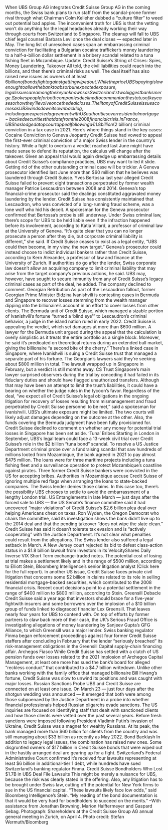 When UBS Group AG integrates Credit Suisse Group AG in the coming months, the Swiss bank plans to run staff from the scandal-prone former rival through what Chairman Colm Kelleher dubbed a “culture filter” to weed out potential bad apples.
The inconvenient truth for UBS is that the vetting won’t do anything for the legal headaches already working their way through courts from Switzerland to Singapore. The cleanup will fall to UBS chief legal counsel Barbara Levi once the deal closes — expected later in May.
The long list of unresolved cases span an embarrassing criminal conviction for facilitating a Bulgarian cocaine trafficker’s money laundering to a half-a-billion dollar settlement in a bribery scandal related to a tuna fishing fleet in Mozambique.
Update: Credit Suisse’s String of Crises: Spies, Money Laundering, Takeover
All told, the civil liabilities could reach into the billions, and then there’s criminal risks as well. The deal itself has also raised new issues as owners of at least $6 billion of bonds fight against getting wiped out.
While the price UBS is paying is low enough to allow the bank to absorb unexpected exposure, legal issues are among the key unknowns as Switzerland’s two biggest banks merge. Spokespeople for both companies declined to comment on the status of key cases or how they’ll evolve once the deal closes.
The litany of Credit Suisse issues comes as UBS winds down its own backlog, including an expected agreement with US authorities over residential mortgage-backed securities that date from the 2008 financial crisis. In France, UBS has lodged a top court appeal following a €1.8 billion ($2 billion) criminal conviction in a tax case in 2021.
Here’s where things stand in the key cases:
Cocaine Conviction to Geneva Jeopardy
Credit Suisse had vowed to appeal the first-ever criminal conviction of a major Swiss lender in the country’s history. While a fight to overturn a verdict reached last June might have made sense to defend its reputation, the calculus will change after the takeover.
Given an appeal trial would again dredge up embarrassing details about Credit Suisse’s compliance practices, UBS may want to led it slide.
Getting rid of the other outstanding criminal case will be trickier. A Geneva prosecutor identified last June more than $60 million that he believes was laundered through Credit Suisse.
Yves Bertossa last year alleged Credit Suisse failed to prevent eight transactions perpetrated by former wealth manager Patrice Lescaudron between 2008 and 2014. Geneva’s top financial-crime prosecutor said the dealings constituted aggravated money laundering by the lender.
Credit Suisse has consistently maintained that Lescaudron, who was convicted of a long-running fraud scheme, was a lone wolf who hid his deceit. A spokesman for the Geneva prosecutor confirmed that Bertossa’s probe is still underway.
Under Swiss criminal law, there’s scope for UBS to be held liable even if the infraction happened before its involvement, according to Katia Villard, a professor of criminal law at the University of Geneva.
“It’s quite clear that you can no longer prosecute a person after they die, but corporate criminal liability is different,” she said. If Credit Suisse ceases to exist as a legal entity, “UBS could then become, in my view, the new target.”
Geneva’s prosecutor could instead choose to indict individual bankers rather than Credit Suisse, according to Kern Alexander, a professor of law and finance at the University of Zurich.
If authorities do go after the lender, Swiss corporate law doesn’t allow an acquiring company to limit criminal liability that may arise from the target company’s previous actions, he said. UBS may, however, have sought to secure immunity from any of Credit Suisse’s legacy criminal cases as part of the deal, he added. The company declined to comment.
Georgian Retribution
As part of the Lescaudron fallout, former Georgian Prime Minister Bidzina Ivanishvili is contesting cases in Bermuda and Singapore to recover losses stemming from the wealth manager dipping into the billionaire’s account in an effort to cover losses from other clients.
The Bermuda unit of Credit Suisse, which managed a sizable portion of Ivanishvili’s fortune “turned a ‘blind eye'” to Lescaudron’s criminal behavior, a judge in the island nation ruled in early 2022. Credit Suisse is appealing the verdict, which set damages at more than $600 million.
A lawyer for the Bermuda unit argued during the appeal that the calculation is overly simplistic as it treats the entire portfolio as a single block. Moreover, he said it’s predicated on theoretical returns during an extended bull market, giving the billionaire “a second bite of the cherry.”
There’s a linked case in Singapore, where Ivanishvili is suing a Credit Suisse trust that managed a separate part of his fortune. The Georgian’s lawyers said they’re seeking about $800 million in total. The lawsuit wrapped up in Singapore in February, but a verdict is still months away.
CS Trust Singapore’s main lawyer surprised observers during the trial by conceding it had failed in its fiduciary duties and should have flagged unauthorized transfers. Although that may have been an attempt to limit the trust’s liabilities, it could have a bearing on whether the judge rules in the tycoon’s favor.
Regardless of the deal, “we expect all of Credit Suisse’s legal obligations in the ongoing litigation for recovery of losses resulting from mismanagement and fraud perpetrated by Credit Suisse personnel to be met,” said a spokesman for Ivanishvili.
UBS’s ultimate exposure might be limited. The two courts will likely adjust damages depending on the outcome at the other. Also, the funds covering the Bermuda judgment have been fully provisioned for. Credit Suisse declined to comment on whether any money for potential trial losses in Singapore has been set aside.
‘Tuna’ Bribes
Starting in London in September, UBS’s legal team could face a 13-week civil trial over Credit Suisse’s role in the $2 billion “tuna bond” scandal. To resolve a US Justice Department criminal probe over a fundraising scandal that saw hundreds of millions looted from Mozambique, the bank agreed in 2021 to pay almost $475 million.
The loans were for three maritime projects including a tuna fishing fleet and a surveillance operation to protect Mozambique’s coastline against pirates. Three former Credit Suisse bankers were convicted in the US for accepting bribes.
Authorities in Mozambique accuse Credit Suisse of ignoring multiple red flags when arranging the loans to state-backed companies. The Swiss lender denies those claims. In this case too, there’s the possibility UBS chooses to settle to avoid the embarrassment of a lengthy London trial.
US Entanglements
In late March — just days after the forced sale to UBS — the US Senate’s finance committee said it had uncovered “major violations” of Credit Suisse’s $2.6 billion plea deal over helping Americans cheat on taxes. Ron Wyden, the Oregon Democrat who chairs the committee, said its investigation shows the bank didn’t live up to the 2014 deal and that the pending takeover “does not wipe the slate clean.”
Credit Suisse has said it doesn’t tolerate tax evasion and is “actively cooperating” with the Justice Department. It’s not clear what penalties could result from the allegations.
The Swiss lender also suffered a legal setback in March. A New Jersey court rejected its bid to defeat class-action status in a $1.8 billion lawsuit from investors in its VelocityShares Daily Inverse VIX Short Term exchange-traded notes. The potential cost of losing at trial makes a settlement likely and in the range of $500 million, according to Elliott Stein, Bloomberg Intelligence’s senior litigation analyst (Click here for the full report).
In another US issue, Credit Suisse faces private civil litigation that concerns some $2 billion in claims related to its role in selling residential mortgage-backed securities, which contributed to the 2008 financial crisis. Recent court decisions point to a potential settlement in the range of $400 million to $800 million, according to Stein.
Greensill Debacle
Credit Suisse said a year ago that investors should brace for a five-year fightwith insurers and some borrowers over the implosion of a $10 billion group of funds linked to disgraced financier Lex Greensill. That leaves nearly four years for UBS to contend with.
On top of efforts by former partners to claw back more of their cash, the UK’s Serious Fraud Office is investigating allegations of money laundering by Sanjeev Gupta’s GFG Alliance, to which Greensill was a major lender.
Swiss banking regulator Finma began enforcement proceedings against four former Credit Suisse staffers after concluding in February that the lender  “seriously breached” its risk-management obligations in the Greensill Capital supply-chain financing affair.
Archegos Fiasco
While Credit Suisse has settled with a clutch of US pension funds over losses related to the 2021 implosion of Archegos Capital Management, at least one more has sued the bank’s board for alleged “reckless conduct” that contributed to a $4.7 billion writedown.
Unlike other banks working with the family office that managed billionaire Bill Hwang’s fortune, Credit Suisse was slow to unwind its positions and was caught with major losses.
Russian Sanctions Probe
UBS and Credit Suisse are connected on at least one issue. On March 23 — just four days after the shotgun wedding was announced — it emerged that both were among those subpoenaed by the Justice Department in a probe into whether financial professionals helped Russian oligarchs evade sanctions.
The US inquiries are focused on identifying staff that dealt with sanctioned clients and how those clients were vetted over the past several years. Before fresh sanctions were imposed following President Vladimir Putin’s invasion of Ukraine, Credit Suisse was a magnet for wealthy Russians. At its peak, the bank managed more than $60 billion for clients from the country and was still managing about $33 billion as recently as May 2022.
Bond Backlash
In addition to legacy legal issues, the combination has raised new ones. Some disgruntled owners of $17 billion in Credit Suisse bonds that were wiped out in the hastily arranged deal are gearing up for a fight. Switzerland’s Federal Administrative Court confirmed it’s received four lawsuits representing at least $6 billion in additional-tier 1 debt, while hundreds have sued Switzerland’s banking regulator Finma.
Credit Suisse Bondholders Who Lost $1.7B in UBS Deal File Lawsuits
This might be merely a nuisance for UBS, because the risk was clearly stated in the offering. Also, any litigation has to be brought under Swiss law, cutting off the potential for New York firms to sue in the US financial capital.
“These lawsuits likely face low odds,” said Bloomberg Intelligence’s Stein. “My reading of the bond documentation is that it would be very hard for bondholders to succeed on the merits.”
–With assistance from Jonathan Browning, Marion Halftermeyer and Gaspard Sebag.
Photograph: Shareholders at the Credit Suisse Group AG annual general meeting in Zurich, on April 4. Photo credit: Stefan Wermuth/Bloomberg